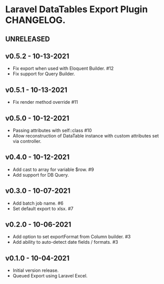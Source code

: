 # Laravel DataTables Export Plugin CHANGELOG.

## UNRELEASED

## v0.5.2 - 10-13-2021

- Fix export when used with Eloquent Builder. #12
- Fix support for Query Builder.

## v0.5.1 - 10-13-2021

- Fix render method override #11

## v0.5.0 - 10-12-2021

- Passing attributes with self::class #10
- Allow reconstruction of DataTable instance with custom attributes set via controller.

## v0.4.0 - 10-12-2021

- Add cast to array for variable $row. #9
- Add support for DB Query.

## v0.3.0 - 10-07-2021

- Add batch job name. #6
- Set default export to xlsx. #7

## v0.2.0 - 10-06-2021

- Add option to set exportFormat from Column builder. #3
- Add ability to auto-detect date fields / formats. #3

## v0.1.0 - 10-04-2021

- Initial version release.
- Queued Export using Laravel Excel.
